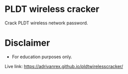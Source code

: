 # PLDT wireless cracker



Crack PLDT wireless network password.



# Disclaimer

  - For education purposes only.

Live link: https://adrivanrex.github.io/pldtwirelesscracker/
